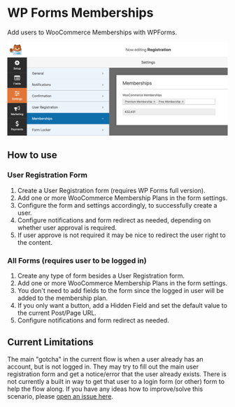# WP Forms Memberships
Add users to WooCommerce Memberships with WPForms.

![Memberships settings field](assets/images/field.png)

## How to use

### User Registration Form
1. Create a User Registration form (requires WP Forms full version).
1. Add one or more WooCommerce Membership Plans in the form settings.
1. Configure the form and settings accordingly, to successfully create a user.
1. Configure notifications and form redirect as needed, depending on whether user approval is required.
1. If user approve is not required it may be nice to redirect the user right to the content.

### All Forms (requires user to be logged in)
1. Create any type of form besides a User Registration form.
1. Add one or more WooCommerce Membership Plans in the form settings.
1. You don't need to add fields to the form since the logged in user will be added to the membership plan.
1. If you only want a button, add a Hidden Field and set the default value to the current Post/Page URL.
1. Configure notifications and form redirect as needed.

## Current Limitations
The main "gotcha" in the current flow is when a user already has an account, but is not logged in. They may try to fill out the main user registration form and get a notice/error that the user already exists. There is not currently a built in way to get that user to a login form (or other) form to help the flow along. If you have any ideas how to improve/solve this scenario, please [open an issue here](https://github.com/bizbudding/wpforms-memberships/issues).
